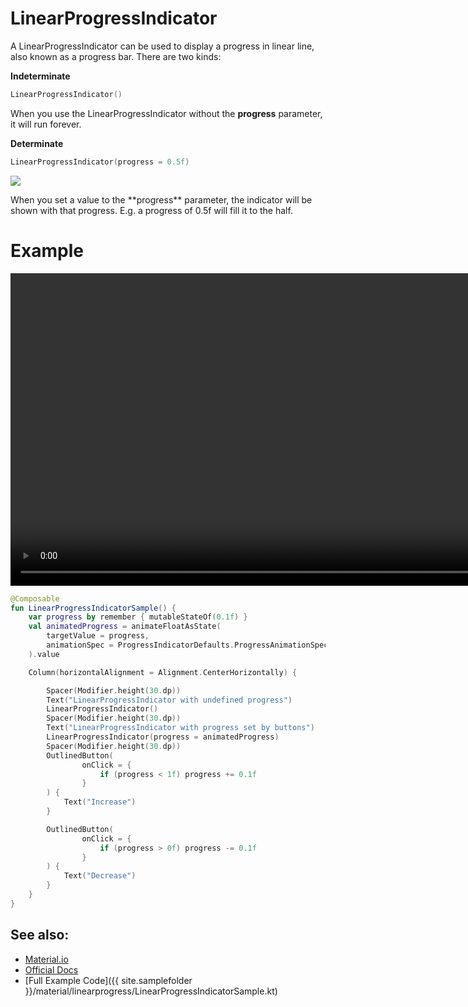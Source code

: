 <!---
This is the API of version 1.1.1
-->
# LinearProgressIndicator

A LinearProgressIndicator can be used to display a progress in linear line, also known as a progress bar.
There are two kinds:

**Indeterminate**

```kotlin
LinearProgressIndicator()
```

When you use the LinearProgressIndicator without the **progress** parameter, it will run forever.


**Determinate**

```kotlin
LinearProgressIndicator(progress = 0.5f)
```

<p align="left">
  <img src ="{{ site.images }}/material/linearprogressindicator/progresshalf.png"  />
</p>
When you set a value to the **progress** parameter, the indicator will be shown with that progress.
E.g. a progress of 0.5f will fill it to the half.

# Example
<div>
<video height="500" align="center" controls>
  <source src="{{ site.images }}/material/linearprogressindicator/linearprogress.mp4" type="video/mp4" align="center">
</video>
</div>

```kotlin
@Composable
fun LinearProgressIndicatorSample() {
    var progress by remember { mutableStateOf(0.1f) }
    val animatedProgress = animateFloatAsState(
        targetValue = progress,
        animationSpec = ProgressIndicatorDefaults.ProgressAnimationSpec
    ).value

    Column(horizontalAlignment = Alignment.CenterHorizontally) {

        Spacer(Modifier.height(30.dp))
        Text("LinearProgressIndicator with undefined progress")
        LinearProgressIndicator()
        Spacer(Modifier.height(30.dp))
        Text("LinearProgressIndicator with progress set by buttons")
        LinearProgressIndicator(progress = animatedProgress)
        Spacer(Modifier.height(30.dp))
        OutlinedButton(
                onClick = {
                    if (progress < 1f) progress += 0.1f
                }
        ) {
            Text("Increase")
        }

        OutlinedButton(
                onClick = {
                    if (progress > 0f) progress -= 0.1f
                }
        ) {
            Text("Decrease")
        }
    }
}
```

## See also:
* [Material.io](https://material.io/components/progress-indicators#linear-progress-indicators)
* [Official Docs](https://developer.android.com/reference/kotlin/androidx/compose/material/package-summary#linearprogressindicator)
* [Full Example Code]({{ site.samplefolder }}/material/linearprogress/LinearProgressIndicatorSample.kt)
